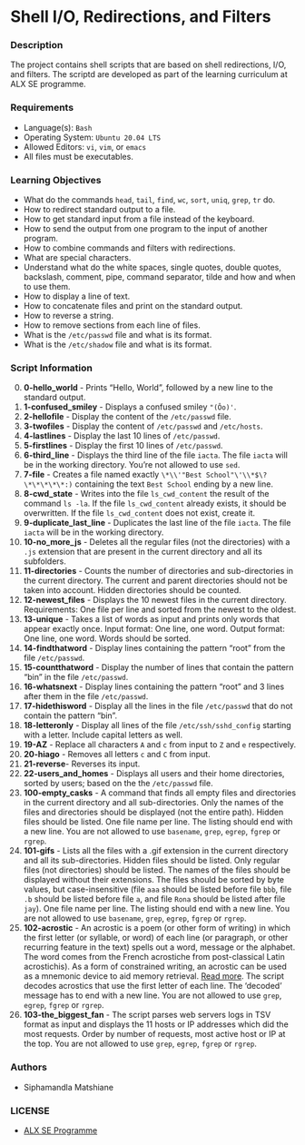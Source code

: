 # Shell I/O, Redirections, and Filters

### Description
The project contains shell scripts that are based on shell redirections, I/O, and filters. The scriptd are developed as part of the learning curriculum at ALX SE programme.

### Requirements
* Language(s): `Bash`
* Operating System: `Ubuntu 20.04 LTS`
* Allowed Editors: `vi`, `vim`, or `emacs`
* All files must be executables.

### Learning Objectives

* What do the commands `head`, `tail`, `find`, `wc`, `sort`, `uniq`, `grep`, `tr` do.
* How to redirect standard output to a file.
* How to get standard input from a file instead of the keyboard.
* How to send the output from one program to the input of another program.
* How to combine commands and filters with redirections.
* What are special characters.
* Understand what do the white spaces, single quotes, double quotes, backslash, comment, pipe, command separator, tilde and how and when to use them.
* How to display a line of text.
* How to concatenate files and print on the standard output.
* How to reverse a string.
* How to remove sections from each line of files.
* What is the `/etc/passwd` file and what is its format.
* What is the `/etc/shadow` file and what is its format.

### Script Information
0. **0-hello_world** - Prints “Hello, World”, followed by a new line to the standard output.<br>
1. **1-confused_smiley** - Displays a confused smiley `"(Ôo)'`.<br>
2. **2-hellofile** - Display the content of the `/etc/passwd` file.<br>
3. **3-twofiles** - Display the content of `/etc/passwd` and `/etc/hosts`.<br>
4. **4-lastlines** - Display the last 10 lines of `/etc/passwd`.<br>
5. **5-firstlines** - Display the first 10 lines of `/etc/passwd`.<br>
6. **6-third_line** - Displays the third line of the file `iacta`. The file `iacta` will be in the working directory. You’re not allowed to use `sed`.<br>
7. **7-file** - Creates a file named exactly `\*\\'"Best School"\'\\*$\?\*\*\*\*\*:)` containing the text `Best School` ending by a new line.<br>
8. **8-cwd_state** - Writes into the file `ls_cwd_content` the result of the command `ls -la`. If the file `ls_cwd_content` already exists, it should be overwritten. If the file `ls_cwd_content` does not exist, create it.<br>
9. **9-duplicate_last_line** - Duplicates the last line of the file `iacta`. The file `iacta` will be in the working directory.<br>
10. **10-no_more_js** - Deletes all the regular files (not the directories) with a `.js` extension that are present in the current directory and all its subfolders.<br>
11. **11-directories** - Counts the number of directories and sub-directories in the current directory. The current and parent directories should not be taken into account. Hidden directories should be counted.<br>
12. **12-newest_files** - Displays the 10 newest files in the current directory. Requirements: One file per line and sorted from the newest to the oldest.<br>
13. **13-unique** - Takes a list of words as input and prints only words that appear exactly once. Input format: One line, one word. Output format: One line, one word. Words should be sorted.<br>
14. **14-findthatword** - Display lines containing the pattern “root” from the file `/etc/passwd`.<br>
15. **15-countthatword** - Display the number of lines that contain the pattern “bin” in the file `/etc/passwd`.<br>
16. **16-whatsnext** - Display lines containing the pattern “root” and 3 lines after them in the file `/etc/passwd`.<br>
17. **17-hidethisword** - Display all the lines in the file `/etc/passwd` that do not contain the pattern “bin”.<br>
18. **18-letteronly** - Display all lines of the file `/etc/ssh/sshd_config` starting with a letter. Include capital letters as well.<br>
19. **19-AZ** - Replace all characters `A` and `c` from input to `Z` and `e` respectively.<br>
20. **20-hiago** - Removes all letters `c` and `C` from input.<br>
21. **21-reverse**- Reverses its input.<br>
22. **22-users_and_homes** - Displays all users and their home directories, sorted by users; based on the the `/etc/passwd` file.<br>
23. **100-empty_casks** - A command that finds all empty files and directories in the current directory and all sub-directories. Only the names of the files and directories should be displayed (not the entire path). Hidden files should be listed. One file name per line. The listing should end with a new line. You are not allowed to use `basename`, `grep`, `egrep`, `fgrep` or `rgrep`.<br>
24. **101-gifs** - Lists all the files with a .gif extension in the current directory and all its sub-directories. Hidden files should be listed. Only regular files (not directories) should be listed. The names of the files should be displayed without their extensions. The files should be sorted by byte values, but case-insensitive (file `aaa` should be listed before file `bbb`, file `.b` should be listed before file `a`, and file `Rona` should be listed after file `jay`). One file name per line. The listing should end with a new line. You are not allowed to use `basename`, `grep`, `egrep`, `fgrep` or `rgrep`.<br>
25. **102-acrostic** - An acrostic is a poem (or other form of writing) in which the first letter (or syllable, or word) of each line (or paragraph, or other recurring feature in the text) spells out a word, message or the alphabet. The word comes from the French acrostiche from post-classical Latin acrostichis). As a form of constrained writing, an acrostic can be used as a mnemonic device to aid memory retrieval. <a href="https://intranet.alxswe.com/rltoken/I2jXYKQIpVouDo0_1XrCJw">Read more</a>. The script decodes acrostics that use the first letter of each line. The ‘decoded’ message has to end with a new line. You are not allowed to use `grep`, `egrep`, `fgrep` or `rgrep`.<br>
26. **103-the_biggest_fan** - The script parses web servers logs in TSV format as input and displays the 11 hosts or IP addresses which did the most requests. Order by number of requests, most active host or IP at the top. You are not allowed to use `grep`, `egrep`, `fgrep` or `rgrep`.<br>

### Authors
* Siphamandla Matshiane

### LICENSE
* <a href="https://www.google.com/url?sa=t&rct=j&q=&esrc=s&source=web&cd=&cad=rja&uact=8&ved=2ahUKEwiJ-L6Xt5X9AhXfQkEAHYmDAAIQFnoECDUQAQ&url=https%3A%2F%2Fwww.holbertonschool.com%2F&usg=AOvVaw3QMtFQxWuUceikrBH0XyZD">ALX SE Programme</a>
